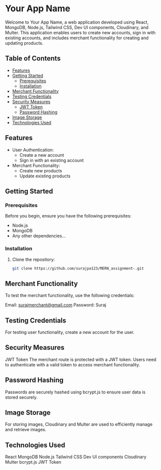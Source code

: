 # Your App Name

Welcome to Your App Name, a web application developed using React, MongoDB, Node.js, Tailwind CSS, Dev UI components, Cloudinary, and Multer. This application enables users to create new accounts, sign in with existing accounts, and includes merchant functionality for creating and updating products.

## Table of Contents

- [Features](#features)
- [Getting Started](#getting-started)
  - [Prerequisites](#prerequisites)
  - [Installation](#installation)
- [Merchant Functionality](#merchant-functionality)
- [Testing Credentials](#testing-credentials)
- [Security Measures](#security-measures)
  - [JWT Token](#jwt-token)
  - [Password Hashing](#password-hashing)
- [Image Storage](#image-storage)
- [Technologies Used](#technologies-used)

## Features

- User Authentication:
  - Create a new account
  - Sign in with an existing account
- Merchant Functionality:
  - Create new products
  - Update existing products

## Getting Started

### Prerequisites

Before you begin, ensure you have the following prerequisites:

- Node.js
- MongoDB
- Any other dependencies...

### Installation

1. Clone the repository:

   ```bash
   git clone https://github.com/surajpa123/MERN_assignment-.git

## Merchant Functionality
To test the merchant functionality, use the following credentials:

Email: surajmerchant@gmail.com
Password: Suraj

## Testing Credentials
For testing user functionality, create a new account for the user.

## Security Measures
JWT Token
The merchant route is protected with a JWT token. Users need to authenticate with a valid token to access merchant functionality.

## Password Hashing
Passwords are securely hashed using bcrypt.js to ensure user data is stored securely.


## Image Storage
For storing images, Cloudinary and Multer are used to efficiently manage and retrieve images.

## Technologies Used
React
MongoDB
Node.js
Tailwind CSS
Dev UI components
Cloudinary
Multer
bcrypt.js
JWT Token
